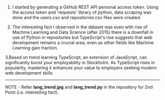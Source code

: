 1. I started by generating a GitHub REST API personal access token. Using the access token and 'requests' library of python, data scraping was done and the users.csv and repositories.csv files were created.
   
2. The interesting fact I observed in the dataset was even with rise of Machine Learning and Data Science (after 2015) there is a downfall in use of Python in repositories but TypeScript's rise suggests that web development remains a crucial area, even as other fields like Machine Learning gain traction.

3.Based on trend learning TypeScript, an extension of JavaScript, can significantly boost your employability in Stockholm. As TypeScript rises in popularity, mastering it enhances your value to employers seeking modern web development skills

************************************************************************************************************
NOTE - Refer **lang_trend.jpg** and **lang_trend.py** in the repository for 2nd Point (i.e. interesting fact).
